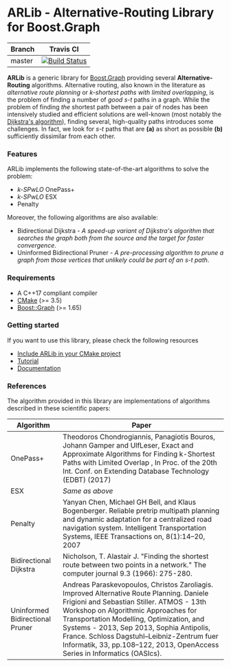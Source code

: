 # ARLib - Alternative-Routing Library for Boost.Graph
| Branch | Travis CI |
| ------ | --------- |
| master | [![Build Status](https://travis-ci.com/leonardoarcari/arlib.svg?token=TzBLy2LC32a8SnWn6yPo&branch=master)](https://travis-ci.com/leonardoarcari/arlib)

**ARLib** is a generic library for [Boost.Graph][boost-graph] providing several
**Alternative-Routing** algorithms. Alternative routing, also known in the
literature as *alternative route planning* or *k-shortest paths with limited
overlapping*, is the problem of finding a number of *good s-t* paths in a graph.
While the problem of finding *the* shortest path between a pair of nodes has
been intensively studied and efficient solutions are well-known (most notably
the [Dijkstra's algorithm]), finding several, high-quality paths introduces some
challenges. In fact, we look for *s-t* paths that are **(a)** as short as
possible **(b)** sufficiently dissimilar from each other.

### Features

ARLib implements the following state-of-the-art algorithms to solve the problem:
 - *k-SPwLO* OnePass+
 - *k-SPwLO* ESX
 - Penalty

Moreover, the following algorithms are also available:
 - Bidirectional Dijkstra - *A speed-up variant of Dijkstra's algorithm that
   searches the graph both from the source and the target for faster
   convergence*.
 - Uninformed Bidirectional Pruner - *A pre-processing algorithm to prune a 
   graph from those vertices that unlikely could be part of an s-t path*.


### Requirements

 - A C++17 compliant compiler
 - [CMake] (>= 3.5)
 - [Boost::Graph][boost-graph] (>= 1.65)
 
### Getting  started

If you want to use this library, please check the following resources
 - [Include ARLib in your CMake project](examples/include_in_cmake_project.md)
 - [Tutorial](examples/getting_started.md)
 - [Documentation]

### References
The algorithm provided in this library are implementations of algorithms
described in these scientific papers:

| Algorithm                         | Paper |
|---------------------------------- | ----- |
| OnePass+                          | Theodoros Chondrogiannis, Panagiotis Bouros, Johann Gamper and UlfLeser, Exact and Approximate Algorithms for Finding k-Shortest Paths with Limited Overlap , In Proc. of the 20th Int. Conf. on Extending Database Technology (EDBT) (2017)
| ESX                               | *Same as above*
| Penalty                           | Yanyan Chen, Michael GH Bell, and Klaus Bogenberger. Reliable pretrip multipath planning and dynamic adaptation for a centralized road navigation system. Intelligent Transportation Systems, IEEE Transactions on, 8(1):14–20, 2007
| Bidirectional Dijkstra            | Nicholson, T. Alastair J. "Finding the shortest route between two points in a network." The computer journal 9.3 (1966): 275-280.
| Uninformed Bidirectional Pruner   | Andreas Paraskevopoulos, Christos Zaroliagis. Improved Alternative Route Planning. Daniele Frigioni and Sebastian Stiller. ATMOS - 13th Workshop on Algorithmic Approaches for Transportation Modelling, Optimization, and Systems - 2013, Sep 2013, Sophia Antipolis, France. Schloss Dagstuhl–Leibniz-Zentrum fuer Informatik, 33, pp.108–122, 2013, OpenAccess Series in Informatics (OASIcs).

[Dijkstra's algorithm]: https://en.wikipedia.org/wiki/Dijkstra%27s_algorithm
[CMake]: https://cmake.org/cmake/help/v3.5/
[boost-graph]: https://www.boost.org/doc/libs/1_68_0/libs/graph/doc/index.html
[Documentation]: https://leonardoarcari.github.io/arlib
